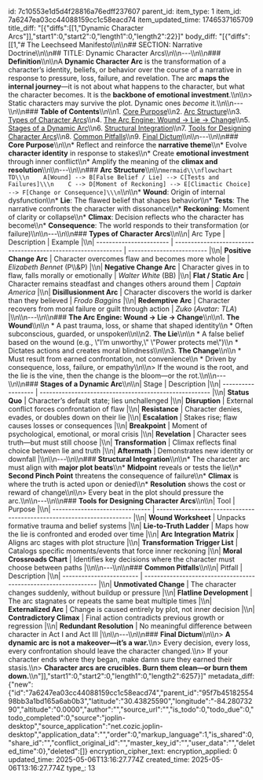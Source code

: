 id: 7c10553e1d5d4f28816a76edff237607
parent_id: 
item_type: 1
item_id: 7a6247ea03cc44088159cc1c58eacd74
item_updated_time: 1746537165709
title_diff: "[{\"diffs\":[[1,\"Dynamic Character Arcs\"]],\"start1\":0,\"start2\":0,\"length1\":0,\"length2\":22}]"
body_diff: "[{\"diffs\":[[1,\"# The Leechseed Manifesto\\\n\\\n## SECTION: Narrative Doctrine\\\n\\\n## TITLE: Dynamic Character Arcs\\\n\\\n---\\\n\\\n### **Definition**\\\n\\\nA **Dynamic Character Arc** is the transformation of a character’s identity, beliefs, or behavior over the course of a narrative in response to pressure, loss, failure, and revelation. The arc **maps the internal journey**—it is not about what happens to the character, but what the character becomes. It is the **backbone of emotional investment**.\\\n\\\n> Static characters may survive the plot. Dynamic ones *become* it.\\\n\\\n---\\\n\\\n### **Table of Contents**\\\n\\\n1. [Core Purpose](#core-purpose)\\\n2. [Arc Structure](#arc-structure)\\\n3. [Types of Character Arcs](#types-of-character-arcs)\\\n4. [The Arc Engine: Wound → Lie → Change](#the-arc-engine)\\\n5. [Stages of a Dynamic Arc](#stages-of-a-dynamic-arc)\\\n6. [Structural Integration](#structural-integration)\\\n7. [Tools for Designing Character Arcs](#tools-for-designing-character-arcs)\\\n8. [Common Pitfalls](#common-pitfalls)\\\n9. [Final Dictum](#final-dictum)\\\n\\\n---\\\n\\\n### **Core Purpose**\\\n\\\n* Reflect and reinforce the **narrative theme**\\\n* Evolve **character identity** in response to stakes\\\n* Create **emotional investment** through inner conflict\\\n* Amplify the meaning of the **climax and resolution**\\\n\\\n---\\\n\\\n### **Arc Structure**\\\n\\\n```mermaid\\\nflowchart TD\\\n    A[Wound] --> B[False Belief / Lie] --> C[Tests and Failures]\\\n    C --> D[Moment of Reckoning] --> E[Climactic Choice] --> F[Change or Consequence]\\\n```\\\n\\\n* **Wound**: Origin of internal dysfunction\\\n* **Lie**: The flawed belief that shapes behavior\\\n* **Tests**: The narrative confronts the character with dissonance\\\n* **Reckoning**: Moment of clarity or collapse\\\n* **Climax**: Decision reflects who the character has become\\\n* **Consequence**: The world responds to their transformation (or failure)\\\n\\\n---\\\n\\\n### **Types of Character Arcs**\\\n\\\n| Arc Type                | Description                                                   | Example                   |\\\n| ----------------------- | ------------------------------------------------------------- | ------------------------- |\\\n| **Positive Change Arc** | Character overcomes flaw and becomes more whole               | *Elizabeth Bennet* (P\\\\&P) |\\\n| **Negative Change Arc** | Character gives in to flaw, falls morally or emotionally      | *Walter White* (BB)       |\\\n| **Flat / Static Arc**   | Character remains steadfast and changes others around them    | *Captain America*         |\\\n| **Disillusionment Arc** | Character discovers the world is darker than they believed    | *Frodo Baggins*           |\\\n| **Redemptive Arc**      | Character recovers from moral failure or guilt through action | *Zuko* (*Avatar: TLA*)    |\\\n\\\n---\\\n\\\n### **The Arc Engine: Wound → Lie → Change**\\\n\\\n1. **The Wound**\\\n\\\n   * A past trauma, loss, or shame that shaped identity\\\n   * Often subconscious, guarded, or unspoken\\\n\\\n2. **The Lie**\\\n\\\n   * A false belief based on the wound (e.g., \\\"I’m unworthy,\\\" \\\"Power protects me\\\")\\\n   * Dictates actions and creates moral blindness\\\n\\\n3. **The Change**\\\n\\\n   * Must result from earned confrontation, not convenience\\\n   * Driven by consequence, loss, failure, or empathy\\\n\\\n> If the wound is the root, and the lie is the vine, then the change is the bloom—or the rot.\\\n\\\n---\\\n\\\n### **Stages of a Dynamic Arc**\\\n\\\n| Stage              | Description                                            |\\\n| ------------------ | ------------------------------------------------------ |\\\n| **Status Quo**     | Character’s default state; lies unchallenged           |\\\n| **Disruption**     | External conflict forces confrontation of flaw         |\\\n| **Resistance**     | Character denies, evades, or doubles down on their lie |\\\n| **Escalation**     | Stakes rise; flaw causes losses or consequences        |\\\n| **Breakpoint**     | Moment of psychological, emotional, or moral crisis    |\\\n| **Revelation**     | Character sees truth—but must still choose             |\\\n| **Transformation** | Climax reflects final choice between lie and truth     |\\\n| **Aftermath**      | Demonstrates new identity or downfall                  |\\\n\\\n---\\\n\\\n### **Structural Integration**\\\n\\\n* The character arc must align with **major plot beats**\\\n* **Midpoint** reveals or tests the lie\\\n* **Second Pinch Point** threatens the consequence of failure\\\n* **Climax** is where the truth is acted upon or denied\\\n* **Resolution** shows the cost or reward of change\\\n\\\n> Every beat in the plot should pressure the arc.\\\n\\\n---\\\n\\\n### **Tools for Designing Character Arcs**\\\n\\\n| Tool                            | Purpose                                                                |\\\n| ------------------------------- | ---------------------------------------------------------------------- |\\\n| **Wound Worksheet**             | Unpacks formative trauma and belief systems                            |\\\n| **Lie-to-Truth Ladder**         | Maps how the lie is confronted and eroded over time                    |\\\n| **Arc Integration Matrix**      | Aligns arc stages with plot structure                                  |\\\n| **Transformation Trigger List** | Catalogs specific moments/events that force inner reckoning            |\\\n| **Moral Crossroads Chart**      | Identifies key decisions where the character must choose between paths |\\\n\\\n---\\\n\\\n### **Common Pitfalls**\\\n\\\n| Pitfall                  | Description                                                     |\\\n| ------------------------ | --------------------------------------------------------------- |\\\n| **Unmotivated Change**   | The character changes suddenly, without buildup or pressure     |\\\n| **Flatline Development** | The arc stagnates or repeats the same beat multiple times       |\\\n| **Externalized Arc**     | Change is caused entirely by plot, not inner decision           |\\\n| **Contradictory Climax** | Final action contradicts previous growth or regression          |\\\n| **Redundant Resolution** | No meaningful difference between character in Act I and Act III |\\\n\\\n---\\\n\\\n### **Final Dictum**\\\n\\\n> **A dynamic arc is not a makeover—it’s a war.**\\\n> Every decision, every loss, every confrontation should leave the character changed.\\\n> If your character ends where they began, make damn sure they earned their stasis.\\\n> **Character arcs are crucibles. Burn them clean—or burn them down.**\\\n\"]],\"start1\":0,\"start2\":0,\"length1\":0,\"length2\":6257}]"
metadata_diff: {"new":{"id":"7a6247ea03cc44088159cc1c58eacd74","parent_id":"95f7b4518255498bb3a1bd165a6ab0b3","latitude":"30.43825590","longitude":"-84.28073290","altitude":"0.0000","author":"","source_url":"","is_todo":0,"todo_due":0,"todo_completed":0,"source":"joplin-desktop","source_application":"net.cozic.joplin-desktop","application_data":"","order":0,"markup_language":1,"is_shared":0,"share_id":"","conflict_original_id":"","master_key_id":"","user_data":"","deleted_time":0},"deleted":[]}
encryption_cipher_text: 
encryption_applied: 0
updated_time: 2025-05-06T13:16:27.774Z
created_time: 2025-05-06T13:16:27.774Z
type_: 13